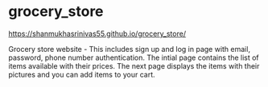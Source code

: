 # grocery_store
https://shanmukhasrinivas55.github.io/grocery_store/

Grocery store website - This includes sign up and log in page with email, password, phone number authentication. The intial page contains the list of items available with their prices. The next page displays the items with their pictures and you can add items to your cart.

